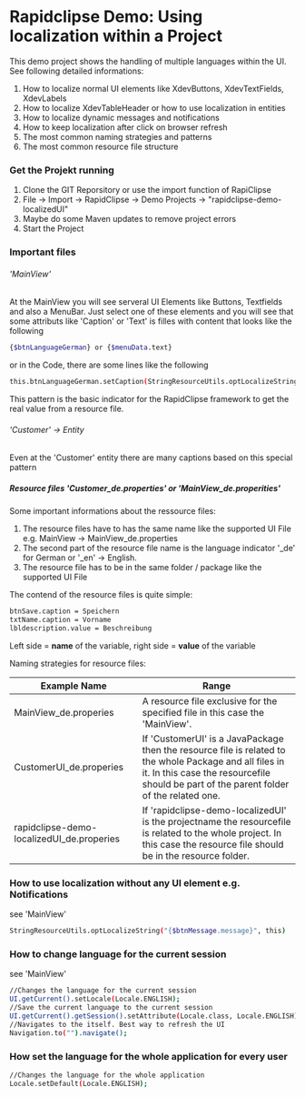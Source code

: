 # Rapidclipse Demo: Using localization within a Project

This demo project shows the handling of multiple languages within the UI. See following detailed informations:
1. How to localize normal UI elements like XdevButtons, XdevTextFields, XdevLabels
2. How to localize XdevTableHeader or how to use localization in entities
3. How to localize dynamic messages and notifications
4. How to keep localization after click on browser refresh
5. The most common naming strategies and patterns
6. The most common resource file structure

### Get the Projekt running 
1. Clone the GIT Reporsitory or use the import function of RapiClipse
2. File -> Import -> RapidClipse -> Demo Projects -> "rapidclipse-demo-localizedUI"
2. Maybe do some Maven updates to remove project errors 
3. Start the Project

### Important files

###### 'MainView'
At the MainView you will see serveral UI Elements like Buttons, Textfields and also a MenuBar. Just select one of these elements and you will see that some attributs like 'Caption' or 'Text' is filles with content that looks like the following
```sh
{$btnLanguageGerman} or {$menuData.text}
```
or in the Code, there are some lines like the following
```sh
this.btnLanguageGerman.setCaption(StringResourceUtils.optLocalizeString("{$btnLanguageGerman.caption}", this));
```
This pattern is the basic indicator for the RapidClipse framework to get the real value from a resource file.
###### 'Customer' -> Entity
Even at the 'Customer' entity there are many captions based on this special pattern

##### Resource files 'Customer_de.properties' or 'MainView_de.properities'
Some important informations about the ressource files:

1. The resource files have to has the same name like the supported UI File e.g. MainView -> MainView_de.properties
2. The second part of the resource file name is the language indicator '_de' for German or '_en' -> English.
3. The resource file has to be in the same folder / package like the supported UI File

The contend of the resource files is quite simple:

```sh
btnSave.caption = Speichern
txtName.caption = Vorname
lbldescription.value = Beschreibung
```
Left side = **name** of the variable, right side = **value** of the variable

Naming strategies for resource files:

| Example Name | Range |
| ------ | ------ |
| MainView_de.properies | A resource file exclusive for the specified file in this case the 'MainView'. |
| CustomerUI_de.properies | If 'CustomerUI' is a JavaPackage then the resource file is related to the whole Package and all files in it. In this case the resourcefile should be part of the parent folder of the related one. |
| rapidclipse-demo-localizedUI_de.properies | If 'rapidclipse-demo-localizedUI' is the projectname the resourcefile is related to the whole project. In this case the resource file should be in the resource folder. |

### How to use localization without any UI element e.g. Notifications
see 'MainView'
```sh
StringResourceUtils.optLocalizeString("{$btnMessage.message}", this)
```

### How to change language for the current session
see 'MainView'
```sh
//Changes the language for the current session
UI.getCurrent().setLocale(Locale.ENGLISH);
//Save the current language to the current session
UI.getCurrent().getSession().setAttribute(Locale.class, Locale.ENGLISH);
//Navigates to the itself. Best way to refresh the UI
Navigation.to("").navigate();
```

### How set the language for the whole application for every user
```sh
//Changes the language for the whole application
Locale.setDefault(Locale.ENGLISH);
```
